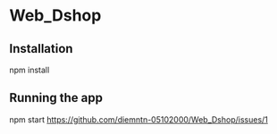 # Web_Dshop
## Installation
npm install
## Running the app
npm start
https://github.com/diemntn-05102000/Web_Dshop/issues/1
